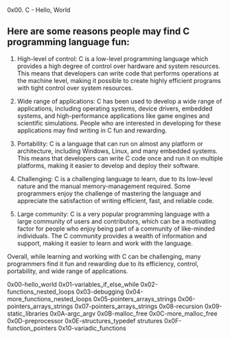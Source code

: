 0x00. C - Hello, World

## Here are some reasons people may find C programming language fun: ##

1. High-level of control: C is a low-level programming language which provides a high degree of control over hardware and system resources. This means that developers can write code that performs operations at the machine level, making it possible to create highly efficient programs with tight control over system resources.

2. Wide range of applications: C has been used to develop a wide range of applications, including operating systems, device drivers, embedded systems, and high-performance applications like game engines and scientific simulations. People who are interested in developing for these applications may find writing in C fun and rewarding.

3. Portability: C is a language that can run on almost any platform or architecture, including Windows, Linux, and many embedded systems. This means that developers can write C code once and run it on multiple platforms, making it easier to develop and deploy their software.

4. Challenging: C is a challenging language to learn, due to its low-level nature and the manual memory-management required. Some programmers enjoy the challenge of mastering the language and appreciate the satisfaction of writing efficient, fast, and reliable code.

5. Large community: C is a very popular programming language with a large community of users and contributors, which can be a motivating factor for people who enjoy being part of a community of like-minded individuals. The C community provides a wealth of information and support, making it easier to learn and work with the language.

Overall, while learning and working with C can be challenging, many programmers find it fun and rewarding due to its efficiency, control, portability, and wide range of applications.

0x00-hello_world
0x01-variables_if_else_while
0x02-functions_nested_loops
0x03-debugging
0x04-more_functions_nested_loops
0x05-pointers_arrays_strings
0x06-pointers_arrays_strings
0x07-pointers_arrays_strings
0x08-recursion
0x09-static_libraries
0x0A-argc_argv
0x0B-malloc_free
0x0C-more_malloc_free
0x0D-preprocessor
0x0E-structures_typedef strutures
0x0F-function_pointers
0x10-variadic_functions
